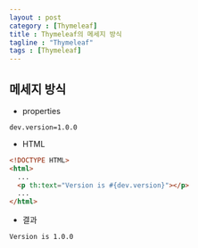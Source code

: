 ```yaml
---
layout : post
category : [Thymeleaf]
title : Thymeleaf의 메세지 방식
tagline : "Thymeleaf"
tags : [Thymeleaf]
---
```


## 메세지 방식

- properties

```properties
dev.version=1.0.0
```

- HTML

```html
<!DOCTYPE HTML>
<html>
  ...
  <p th:text="Version is #{dev.version}"></p>
  ...
</html>
```

  - 결과

```
Version is 1.0.0
```

​    